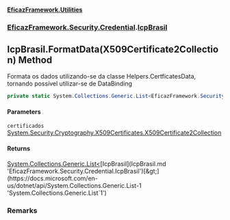 #### [EficazFramework.Utilities](EficazFrameworkUtilities.md 'EficazFramework Utilities')
### [EficazFramework.Security.Credential](EficazFrameworkUtilities.md#EficazFramework.Security.Credential 'EficazFramework.Security.Credential').[IcpBrasil](IcpBrasil.md 'EficazFramework.Security.Credential.IcpBrasil')

## IcpBrasil.FormatData(X509Certificate2Collection) Method

Formata os dados utilizando-se da classe Helpers.CertficatesData, tornando possível utilizar-se de DataBinding

```csharp
private static System.Collections.Generic.List<EficazFramework.Security.Credential.IcpBrasil> FormatData(System.Security.Cryptography.X509Certificates.X509Certificate2Collection certificados);
```
#### Parameters

<a name='EficazFramework.Security.Credential.IcpBrasil.FormatData(System.Security.Cryptography.X509Certificates.X509Certificate2Collection).certificados'></a>

`certificados` [System.Security.Cryptography.X509Certificates.X509Certificate2Collection](https://docs.microsoft.com/en-us/dotnet/api/System.Security.Cryptography.X509Certificates.X509Certificate2Collection 'System.Security.Cryptography.X509Certificates.X509Certificate2Collection')

#### Returns
[System.Collections.Generic.List&lt;](https://docs.microsoft.com/en-us/dotnet/api/System.Collections.Generic.List-1 'System.Collections.Generic.List`1')[IcpBrasil](IcpBrasil.md 'EficazFramework.Security.Credential.IcpBrasil')[&gt;](https://docs.microsoft.com/en-us/dotnet/api/System.Collections.Generic.List-1 'System.Collections.Generic.List`1')

### Remarks